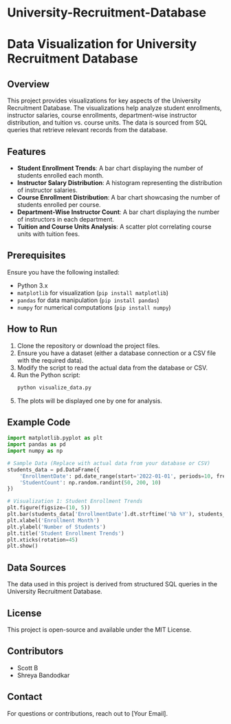 # University-Recruitment-Database

# Data Visualization for University Recruitment Database

## Overview
This project provides visualizations for key aspects of the University Recruitment Database. The visualizations help analyze student enrollments, instructor salaries, course enrollments, department-wise instructor distribution, and tuition vs. course units. The data is sourced from SQL queries that retrieve relevant records from the database.

## Features
- **Student Enrollment Trends**: A bar chart displaying the number of students enrolled each month.
- **Instructor Salary Distribution**: A histogram representing the distribution of instructor salaries.
- **Course Enrollment Distribution**: A bar chart showcasing the number of students enrolled per course.
- **Department-Wise Instructor Count**: A bar chart displaying the number of instructors in each department.
- **Tuition and Course Units Analysis**: A scatter plot correlating course units with tuition fees.

## Prerequisites
Ensure you have the following installed:
- Python 3.x
- `matplotlib` for visualization (`pip install matplotlib`)
- `pandas` for data manipulation (`pip install pandas`)
- `numpy` for numerical computations (`pip install numpy`)

## How to Run
1. Clone the repository or download the project files.
2. Ensure you have a dataset (either a database connection or a CSV file with the required data).
3. Modify the script to read the actual data from the database or CSV.
4. Run the Python script:
   ```sh
   python visualize_data.py
   ```
5. The plots will be displayed one by one for analysis.

## Example Code
```python
import matplotlib.pyplot as plt
import pandas as pd
import numpy as np

# Sample Data (Replace with actual data from your database or CSV)
students_data = pd.DataFrame({
    'EnrollmentDate': pd.date_range(start='2022-01-01', periods=10, freq='M'),
    'StudentCount': np.random.randint(50, 200, 10)
})

# Visualization 1: Student Enrollment Trends
plt.figure(figsize=(10, 5))
plt.bar(students_data['EnrollmentDate'].dt.strftime('%b %Y'), students_data['StudentCount'], color='skyblue')
plt.xlabel('Enrollment Month')
plt.ylabel('Number of Students')
plt.title('Student Enrollment Trends')
plt.xticks(rotation=45)
plt.show()
```

## Data Sources
The data used in this project is derived from structured SQL queries in the University Recruitment Database.

## License
This project is open-source and available under the MIT License.

## Contributors
- Scott B
- Shreya Bandodkar

## Contact
For questions or contributions, reach out to [Your Email].

